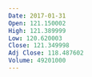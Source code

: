 ```yaml
---
Date: 2017-01-31
Open: 121.150002
High: 121.389999
Low: 120.620003
Close: 121.349998
Adj Close: 118.487602
Volume: 49201000
---
```

